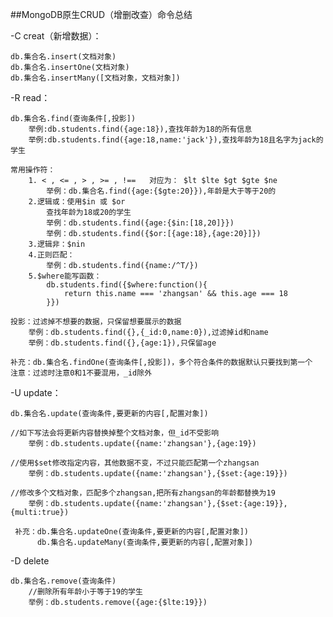 ##MongoDB原生CRUD（增删改查）命令总结

-C creat（新增数据）：

    db.集合名.insert(文档对象)
    db.集合名.insertOne(文档对象)
    db.集合名.insertMany([文档对象，文档对象])

-R read：

    db.集合名.find(查询条件[,投影])
        举例:db.students.find({age:18}),查找年龄为18的所有信息
        举例:db.students.find({age:18,name:'jack'}),查找年龄为18且名字为jack的学生
        
    常用操作符：
        1. < , <= , > , >= , !==   对应为： $lt $lte $gt $gte $ne
            举例：db.集合名.find({age:{$gte:20}}),年龄是大于等于20的
        2.逻辑或：使用$in 或 $or
            查找年龄为18或20的学生
            举例：db.students.find({age:{$in:[18,20]}})
            举例：db.students.find({$or:[{age:18},{age:20}]})
        3.逻辑非：$nin
        4.正则匹配：
            举例：db.students.find({name:/^T/})
        5.$where能写函数：
            db.students.find({$where:function(){
                return this.name === 'zhangsan' && this.age === 18
            }})
                
    投影：过滤掉不想要的数据，只保留想要展示的数据
        举例：db.students.find({},{_id:0,name:0}),过滤掉id和name
        举例：db.students.find({},{age:1}),只保留age
        
    补充：db.集合名.findOne(查询条件[,投影])，多个符合条件的数据默认只要找到第一个
    注意：过滤时注意0和1不要混用，_id除外

-U update：

    db.集合名.update(查询条件,要更新的内容[,配置对象])
        
    //如下写法会将更新内容替换掉整个文档对象，但_id不受影响
        举例：db.students.update({name:'zhangsan'},{age:19})
        
    //使用$set修改指定内容，其他数据不变，不过只能匹配第一个zhangsan
        举例：db.students.update({name:'zhangsan'},{$set:{age:19}})
        
    //修改多个文档对象，匹配多个zhangsan,把所有zhangsan的年龄都替换为19
        举例：db.students.update({name:'zhangsan'},{$set:{age:19}},{multi:true})
        
     补充：db.集合名.updateOne(查询条件,要更新的内容[,配置对象])
          db.集合名.updateMany(查询条件,要更新的内容[,配置对象])

-D delete

    db.集合名.remove(查询条件)
        //删除所有年龄小于等于19的学生
        举例：db.students.remove({age:{$lte:19}})






